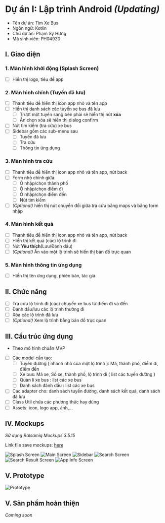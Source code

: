 # Dự án I: Lập trình Android _(Updating)_

- Tên dự án: Tìm Xe Bus
- Ngôn ngữ: Kotlin
- Chủ dự án: Phạm Sỹ Hưng
- Mã sinh viên: PH04930

## I. Giao diện

### 1. Màn hình khởi động (Splash Screen)
- [ ] Hiển thị logo, tiêu đề app

### 2. Màn hình chính (Tuyến đã lưu)
- [ ] Thanh tiêu đề hiển thị icon app nhỏ và tên app
- [ ] Hiển thị danh sách các tuyến xe bus đã lưu
	- [ ] Trượt một tuyến sang bên phải sẽ hiển thị nút **xóa**
	- [ ] Ấn chọn xóa sẽ hiển thị dialog confirm
- [ ] Nút tìm kiếm (tra cứu) xe bus
- [ ] Sidebar gồm các  sub-menu sau
	- [ ] Tuyến đã lưu
	- [ ] Tra cứu
	- [ ] Thông tin ứng dụng

### 3. Màn hình tra cứu 
- [ ] Thanh tiêu đề hiển thị icon app nhỏ và tên app, nút back
- [ ] Form nhỏ chính giữa
	- [ ] Ô nhập/chọn thành phố
	- [ ] Ô nhập/chọn điểm đi
	- [ ] Ô nhập/chọn điểm đến
	- [ ] Nút tìm kiếm
- [ ] _\(Optional)_ hiển thị nút chuyển đổi giữa tra cứu bằng maps và bằng form nhập

### 4. Màn hình kết quả
- [ ] Thanh tiêu đề hiển thị icon app nhỏ và tên app, nút back
- [ ] Hiển thị kết quả (các) lộ trình đi
- [ ] Nút **Yêu thích**(Lưu/Đánh dấu)
- [ ] _\(Optional)_ Ấn vào một lộ trình sẽ hiển thị bản đồ trực quan

### 5. Màn hình thông tin ứng dụng
- [ ] Hiển thị tên ứng dụng, phiên bản, tác giả

## II. Chức năng
- [ ] Tra cứu lộ trình đi (các) chuyến xe bus từ điểm đi và đến
- [ ] Đánh dấu/lưu các lộ trình thường đi
- [ ] Xóa các lộ trình đã lưu
- [ ] _\(Optional)_ Xem lộ trình bằng bản đồ trực quan

## III. Cấu trúc ứng dụng 
- Theo mô hình chuẩn MVP
- [ ] Các model cần tạo:
	- [ ] Tuyến đường ( nhánh nhỏ của một lộ trình ): Mã, thành phố, điểm đi, điểm đến
	- [ ] Xe bus: Mã xe, Số xe, thành phố, lộ trình đi ( list các tuyến đường )
	- [ ] Quản lí xe bus : list các xe bus
	- [ ] Danh sách đánh dấu : list các xe bus
- [ ] Các adapter cho: danh sách tuyến đường, danh sách kết quả, danh sách đã lưu
- [ ] Class Util chứa các phương thức hay dùng
- [ ] Assets: icon, logo app, ảnh,...

## IV. Mockups
_Sử dụng Balsamiq Mockups 3.5.15_

Link file save mockups: [here](mocks/mockups.bmpr)

![Splash Screen](mocks/splash_screen.png)
![Main Screen](mocks/main.png)
![Sidebar](mocks/sidebar.png)
![Search Screen](mocks/search.png)
![Search Result Screen](mocks/search_result.png)
![App Info Screen](mocks/app_info.png)

## V. Prototype
![Prototype](mocks/prototype.png)

## V. Sản phẩm hoàn thiện
_Coming soon_
